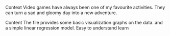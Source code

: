Context
Video games have always been one of my favourite activities. They can turn a sad and gloomy day into a new adventure.

Content
The file provides some basic visualization graphs on the data. and a simple linear regression model. Easy to understand learn
